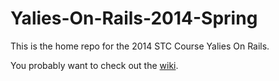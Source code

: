 Yalies-On-Rails-2014-Spring
=====================

This is the home repo for the 2014 STC Course Yalies On Rails.

You probably want to check out the [wiki](http://github.com/yale-stc-developer-curriculum/Yalies-On-Rails-2014-Spring/wiki).
